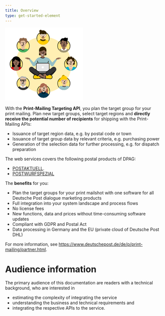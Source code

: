 ```yaml
---
title: Overview
type: get-started-element
---
```

![](images/symbol_tgp.png)

With the **Print-Mailing Targeting API**, you plan the target group for your print mailing. Plan new target groups, select target regions and **directly receive the potential number of recipients** for shipping with the Print-Mailing APIs:

* Issuance of target region data, e.g. by postal code or town
* Issuance of target group data by relevant criteria, e.g. purchasing power
* Generation of the selection data for further processing, e.g. for dispatch preparation

The web services covers the following postal products of DPAG:

* [POSTAKTUELL](https://www.deutschepost.de/de/p/postaktuell/postaktuell_konditionen.html).
* [POSTWURFSPEZIAL](https://www.deutschepost.de/de/p/print-mailing/postwurfspezial.html)

The **benefits** for you:

* Plan the target groups for your print mailshot with one software for all Deutsche Post dialogue marketing products
* Full integration into your system landscape and process flows
* No license fees
* New functions, data and prices without time-consuming software updates
* Compliant with GDPR and Postal Act
* Data processing in Germany and the EU (private cloud of Deutsche Post DHL)

For more information, see <https://www.deutschepost.de/de/p/print-mailing/partner.html>.

# Audience information

The primary audience of this documentation are readers with a technical background, who are interested in

* estimating the complexity of integrating the service
* understanding the business and technical requirements and
* integrating the respective APIs to the service.

